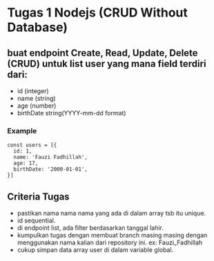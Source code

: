 # Tugas 1 Nodejs (CRUD Without Database)

## buat endpoint Create, Read, Update, Delete (CRUD) untuk list user yang mana field terdiri dari:
- id (integer)
- name (string)
- age (number)
- birthDate string(YYYY-mm-dd format)

### Example
```
const users = [{
  id: 1,
  name: 'Fauzi Fadhillah',
  age: 17,
  birthDate: '2000-01-01',
}]
```

## Criteria Tugas
- pastikan nama nama nama yang ada di dalam array tsb itu unique.
- id sequential.
- di endpoint list, ada filter berdasarkan tanggal lahir.
- kumpulkan tugas dengan membuat branch masing masing dengan menggunakan nama kalian dari repository ini. ex: Fauzi_Fadhillah
- cukup simpan data array user di dalam variable global.